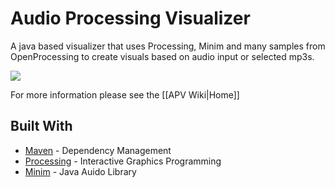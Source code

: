 # Audio Processing Visualizer

A java based visualizer that uses Processing, Minim and many samples from OpenProcessing to create visuals based on audio input or selected mp3s.


<img src = "https://media.giphy.com/media/X8m8Fo7RsFvXiwEWUS/giphy.gif"></img>

For more information please see the [[APV Wiki|Home]]


## Built With

* [Maven](https://maven.apache.org/) - Dependency Management
* [Processing](https://processing.org) - Interactive Graphics Programming
* [Minim](https://github.com/ddf/Minim) - Java Auido Library



